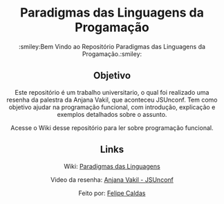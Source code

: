 <h1 align="center"> Paradigmas das Linguagens da Progamação</h1>
<p align="center">:smiley:Bem Vindo ao Repositório Paradigmas das Linguagens da Progamação.:smiley:</p>
<h2 align="center">Objetivo</h2>
<p align="center"> Este repositório é um trabalho universitario, o qual foi realizado uma resenha da palestra da Anjana Vakil, que aconteceu JSUnconf. Tem como objetivo ajudar na programação funcional, com introdução, explicação e exemplos detalhados sobre o assunto.</p>
<p align="center"> Acesse o Wiki desse repositório para ler sobre programação funcional.</p>
<h2 align="center">Links</h2>

<p align="center">Wiki: <a href="https://github.com/felipecal/paradigma_das_linguagens/wiki">Paradigmas das Linguagens</a></p>
<p align="center">Video da resenha: <a href="https://www.youtube.com/watch?v=e-5obm1G_FY&t=163s">Anjana Vakil - JSUnconf</a></p>
<p align="center">Feito por: <a href="https://github.com/felipecal">Felipe Caldas</a></p>
